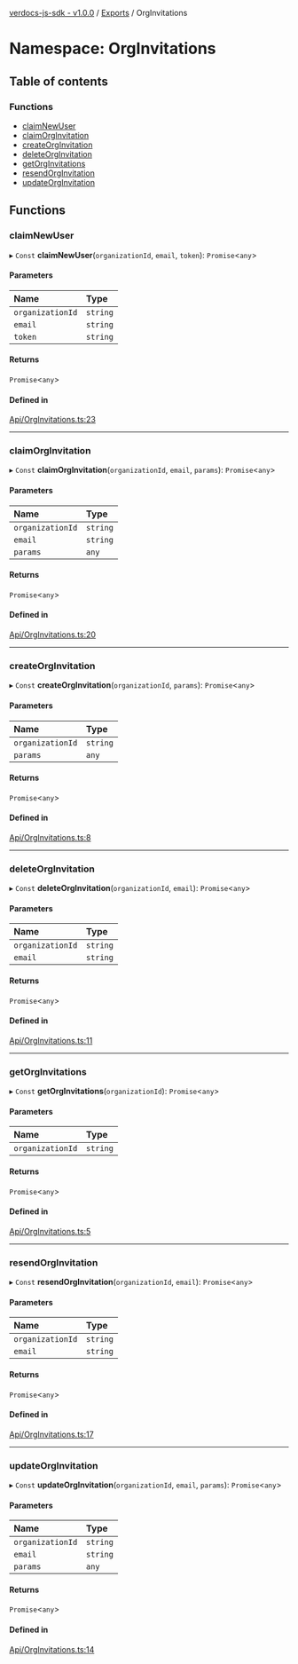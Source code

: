 [verdocs-js-sdk - v1.0.0](../README.md) / [Exports](../modules.md) / OrgInvitations

# Namespace: OrgInvitations

## Table of contents

### Functions

- [claimNewUser](OrgInvitations.md#claimnewuser)
- [claimOrgInvitation](OrgInvitations.md#claimorginvitation)
- [createOrgInvitation](OrgInvitations.md#createorginvitation)
- [deleteOrgInvitation](OrgInvitations.md#deleteorginvitation)
- [getOrgInvitations](OrgInvitations.md#getorginvitations)
- [resendOrgInvitation](OrgInvitations.md#resendorginvitation)
- [updateOrgInvitation](OrgInvitations.md#updateorginvitation)

## Functions

### claimNewUser

▸ `Const` **claimNewUser**(`organizationId`, `email`, `token`): `Promise`<`any`\>

#### Parameters

| Name | Type |
| :------ | :------ |
| `organizationId` | `string` |
| `email` | `string` |
| `token` | `string` |

#### Returns

`Promise`<`any`\>

#### Defined in

[Api/OrgInvitations.ts:23](https://github.com/Verdocs/js-sdk/blob/6ec87bd/src/Api/OrgInvitations.ts#L23)

___

### claimOrgInvitation

▸ `Const` **claimOrgInvitation**(`organizationId`, `email`, `params`): `Promise`<`any`\>

#### Parameters

| Name | Type |
| :------ | :------ |
| `organizationId` | `string` |
| `email` | `string` |
| `params` | `any` |

#### Returns

`Promise`<`any`\>

#### Defined in

[Api/OrgInvitations.ts:20](https://github.com/Verdocs/js-sdk/blob/6ec87bd/src/Api/OrgInvitations.ts#L20)

___

### createOrgInvitation

▸ `Const` **createOrgInvitation**(`organizationId`, `params`): `Promise`<`any`\>

#### Parameters

| Name | Type |
| :------ | :------ |
| `organizationId` | `string` |
| `params` | `any` |

#### Returns

`Promise`<`any`\>

#### Defined in

[Api/OrgInvitations.ts:8](https://github.com/Verdocs/js-sdk/blob/6ec87bd/src/Api/OrgInvitations.ts#L8)

___

### deleteOrgInvitation

▸ `Const` **deleteOrgInvitation**(`organizationId`, `email`): `Promise`<`any`\>

#### Parameters

| Name | Type |
| :------ | :------ |
| `organizationId` | `string` |
| `email` | `string` |

#### Returns

`Promise`<`any`\>

#### Defined in

[Api/OrgInvitations.ts:11](https://github.com/Verdocs/js-sdk/blob/6ec87bd/src/Api/OrgInvitations.ts#L11)

___

### getOrgInvitations

▸ `Const` **getOrgInvitations**(`organizationId`): `Promise`<`any`\>

#### Parameters

| Name | Type |
| :------ | :------ |
| `organizationId` | `string` |

#### Returns

`Promise`<`any`\>

#### Defined in

[Api/OrgInvitations.ts:5](https://github.com/Verdocs/js-sdk/blob/6ec87bd/src/Api/OrgInvitations.ts#L5)

___

### resendOrgInvitation

▸ `Const` **resendOrgInvitation**(`organizationId`, `email`): `Promise`<`any`\>

#### Parameters

| Name | Type |
| :------ | :------ |
| `organizationId` | `string` |
| `email` | `string` |

#### Returns

`Promise`<`any`\>

#### Defined in

[Api/OrgInvitations.ts:17](https://github.com/Verdocs/js-sdk/blob/6ec87bd/src/Api/OrgInvitations.ts#L17)

___

### updateOrgInvitation

▸ `Const` **updateOrgInvitation**(`organizationId`, `email`, `params`): `Promise`<`any`\>

#### Parameters

| Name | Type |
| :------ | :------ |
| `organizationId` | `string` |
| `email` | `string` |
| `params` | `any` |

#### Returns

`Promise`<`any`\>

#### Defined in

[Api/OrgInvitations.ts:14](https://github.com/Verdocs/js-sdk/blob/6ec87bd/src/Api/OrgInvitations.ts#L14)
